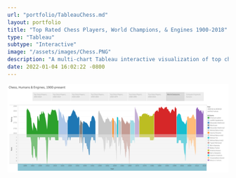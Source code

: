 ```yaml
---
url: "portfolio/TableauChess.md"
layout: portfolio
title: "Top Rated Chess Players, World Champions, & Engines 1900-2018"
type: "Tableau"
subtype: "Interactive"
image: "/assets/images/Chess.PNG"
description: "A multi-chart Tableau interactive visualization of top chess players 1900-2018;&nbsp top players by decade;&nbspworld champions' tenure, ratings, and rankings;&nbspand a visual history of computer chess engine development including a strength comparison with contemporary human world champions.&nbspThe image links to the live visualization on Tableau Public."
date: 2022-01-04 16:02:22 -0800
---
```



[![Top Chess Players, World Champions, & Engines](\assets\images\Chess.png)](https://public.tableau.com/views/ChessTop10/ChessHumansEngines1900-present?:language=en-US&:display_count=n&:origin=viz_share_link)

